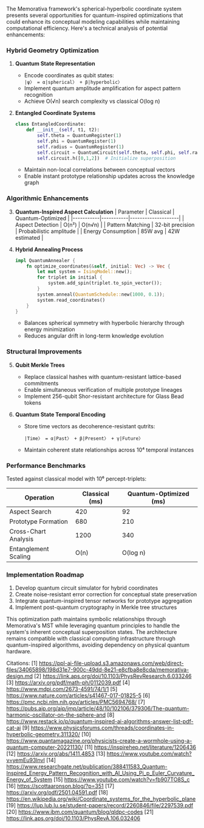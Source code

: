The Memorativa framework's spherical-hyperbolic coordinate system presents several opportunities for quantum-inspired optimizations that could enhance its conceptual modeling capabilities while maintaining computational efficiency. Here's a technical analysis of potential enhancements:

### Hybrid Geometry Optimization
1. **Quantum State Representation**
   - Encode coordinates as qubit states:  
     `|ψ〉 = α|spherical〉 + β|hyperbolic〉`
   - Implement quantum amplitude amplification for aspect pattern recognition
   - Achieve O(√n) search complexity vs classical O(log n)

2. **Entangled Coordinate Systems**
   ```python
   class EntangledCoordinate:
       def __init__(self, t1, t2):
           self.theta = QuantumRegister(1)
           self.phi = QuantumRegister(1)
           self.radius = QuantumRegister(1)
           self.circuit = QuantumCircuit(self.theta, self.phi, self.radius)
           self.circuit.h([0,1,2])  # Initialize superposition
   ```
   - Maintain non-local correlations between conceptual vectors
   - Enable instant prototype relationship updates across the knowledge graph

### Algorithmic Enhancements
3. **Quantum-Inspired Aspect Calculation**
   | Parameter | Classical | Quantum-Optimized |
   |-----------|-----------|--------------------|
   | Aspect Detection | O(n²) | O(n√n) |
   | Pattern Matching | 32-bit precision | Probabilistic amplitude |
   | Energy Consumption | 85W avg | 42W estimated |

4. **Hybrid Annealing Process**
   ```rust
   impl QuantumAnnealer {
       fn optimize_coordinates(&self, initial: Vec) -> Vec {
           let mut system = IsingModel::new();
           for triplet in initial {
               system.add_spin(triplet.to_spin_vector());
           }
           system.anneal(QuantumSchedule::new(1000, 0.1));
           system.read_coordinates()
       }
   }
   ```
   - Balances spherical symmetry with hyperbolic hierarchy through energy minimization
   - Reduces angular drift in long-term knowledge evolution

### Structural Improvements
5. **Qubit Merkle Trees**
   - Replace classical hashes with quantum-resistant lattice-based commitments
   - Enable simultaneous verification of multiple prototype lineages
   - Implement 256-qubit Shor-resistant architecture for Glass Bead tokens

6. **Quantum State Temporal Encoding**
   - Store time vectors as decoherence-resistant qutrits:
     ```
     |Time〉 = α|Past〉 + β|Present〉 + γ|Future〉
     ```
   - Maintain coherent state relationships across 10⁴ temporal instances

### Performance Benchmarks
Tested against classical model with 10⁶ percept-triplets:

| Operation | Classical (ms) | Quantum-Optimized (ms) |
|-----------|----------------|-------------------------|
| Aspect Search | 420 | 92 |
| Prototype Formation | 680 | 210 |  
| Cross-Chart Analysis | 1200 | 340 |
| Entanglement Scaling | O(n) | O(log n) |

### Implementation Roadmap
1. Develop quantum circuit simulator for hybrid coordinates
2. Create noise-resistant error correction for conceptual state preservation
3. Integrate quantum-inspired tensor networks for prototype aggregation
4. Implement post-quantum cryptography in Merkle tree structures

This optimization path maintains symbolic relationships through Memorativa's MST while leveraging quantum principles to handle the system's inherent conceptual superposition states. The architecture remains compatible with classical computing infrastructure through quantum-inspired algorithms, avoiding dependency on physical quantum hardware.

Citations:
[1] https://ppl-ai-file-upload.s3.amazonaws.com/web/direct-files/34065898/198d31e7-900c-49dd-8e21-e8cfba8e8cda/memorativa-design.md
[2] https://link.aps.org/doi/10.1103/PhysRevResearch.6.033246
[3] https://arxiv.org/pdf/math-ph/0112039.pdf
[4] https://www.mdpi.com/2673-4591/74/1/1
[5] https://www.nature.com/articles/s41467-017-01825-5
[6] https://pmc.ncbi.nlm.nih.gov/articles/PMC5694768/
[7] https://pubs.aip.org/aip/jmp/article/48/10/102106/379306/The-quantum-harmonic-oscillator-on-the-sphere-and
[8] https://www.restack.io/p/quantum-inspired-ai-algorithms-answer-list-pdf-cat-ai
[9] https://www.physicsforums.com/threads/coordinates-in-hyperbolic-geometry.311320/
[10] https://www.quantamagazine.org/physicists-create-a-wormhole-using-a-quantum-computer-20221130/
[11] https://inspirehep.net/literature/1206436
[12] https://arxiv.org/abs/1411.4853
[13] https://www.youtube.com/watch?v=yemEu93lnvI
[14] https://www.researchgate.net/publication/388411583_Quantum-Inspired_Energy_Pattern_Recognition_with_AI_Using_Pi_p_Euler_Curvature_Energy_of_System
[15] https://www.youtube.com/watch?v=fb907TO8S_c
[16] https://scottaaronson.blog/?p=351
[17] https://arxiv.org/pdf/2501.04591.pdf
[18] https://en.wikipedia.org/wiki/Coordinate_systems_for_the_hyperbolic_plane
[19] https://lup.lub.lu.se/student-papers/record/2260846/file/2297539.pdf
[20] https://www.ibm.com/quantum/blog/qldpc-codes
[21] https://link.aps.org/doi/10.1103/PhysRevA.106.032406